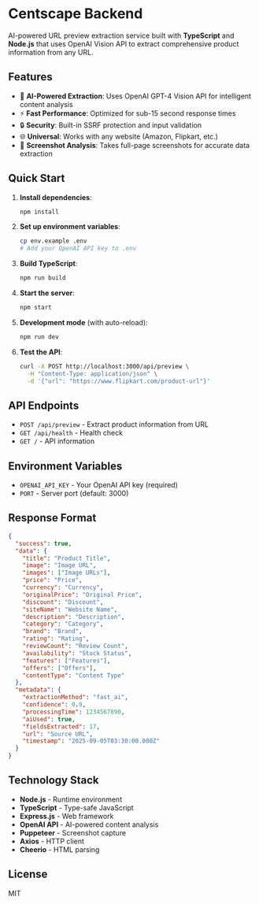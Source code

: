 # Centscape Backend

AI-powered URL preview extraction service built with **TypeScript** and **Node.js** that uses OpenAI Vision API to extract comprehensive product information from any URL.

## Features

- 🤖 **AI-Powered Extraction**: Uses OpenAI GPT-4 Vision API for intelligent content analysis
- ⚡ **Fast Performance**: Optimized for sub-15 second response times
- 🔒 **Security**: Built-in SSRF protection and input validation
- 🌐 **Universal**: Works with any website (Amazon, Flipkart, etc.)
- 📸 **Screenshot Analysis**: Takes full-page screenshots for accurate data extraction

## Quick Start

1. **Install dependencies**:
   ```bash
   npm install
   ```

2. **Set up environment variables**:
   ```bash
   cp env.example .env
   # Add your OpenAI API key to .env
   ```

3. **Build TypeScript**:
   ```bash
   npm run build
   ```

4. **Start the server**:
   ```bash
   npm start
   ```

5. **Development mode** (with auto-reload):
   ```bash
   npm run dev
   ```

6. **Test the API**:
   ```bash
   curl -X POST http://localhost:3000/api/preview \
     -H "Content-Type: application/json" \
     -d '{"url": "https://www.flipkart.com/product-url"}'
   ```

## API Endpoints

- `POST /api/preview` - Extract product information from URL
- `GET /api/health` - Health check
- `GET /` - API information

## Environment Variables

- `OPENAI_API_KEY` - Your OpenAI API key (required)
- `PORT` - Server port (default: 3000)

## Response Format

```json
{
  "success": true,
  "data": {
    "title": "Product Title",
    "image": "Image URL",
    "images": ["Image URLs"],
    "price": "Price",
    "currency": "Currency",
    "originalPrice": "Original Price",
    "discount": "Discount",
    "siteName": "Website Name",
    "description": "Description",
    "category": "Category",
    "brand": "Brand",
    "rating": "Rating",
    "reviewCount": "Review Count",
    "availability": "Stock Status",
    "features": ["Features"],
    "offers": ["Offers"],
    "contentType": "Content Type"
  },
  "metadata": {
    "extractionMethod": "fast_ai",
    "confidence": 0.9,
    "processingTime": 1234567890,
    "aiUsed": true,
    "fieldsExtracted": 17,
    "url": "Source URL",
    "timestamp": "2025-09-05T03:30:00.000Z"
  }
}
```

## Technology Stack

- **Node.js** - Runtime environment
- **TypeScript** - Type-safe JavaScript
- **Express.js** - Web framework
- **OpenAI API** - AI-powered content analysis
- **Puppeteer** - Screenshot capture
- **Axios** - HTTP client
- **Cheerio** - HTML parsing

## License

MIT